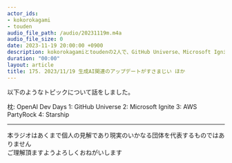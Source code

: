 ```yaml
---
actor_ids:
- kokorokagami
- touden
audio_file_path: /audio/20231119m.m4a
audio_file_size: 0
date: 2023-11-19 20:00:00 +0900
description: kokorokagamiとtoudenの2人で、GitHub Universe、Microsoft Ignite など について話しました。
duration: "00:00"
layout: article
title: 175. 2023/11/19 生成AI関連のアップデートがすさまじい ほか
---
```


以下のようなトピックについて話をしました。

枕: OpenAI Dev Days
1: GitHub Universe
2: Microsoft Ignite
3: AWS PartyRock
4: Starship

___

本ラジオはあくまで個人の見解であり現実のいかなる団体を代表するものではありません  
ご理解頂ますようよろしくおねがいします  
